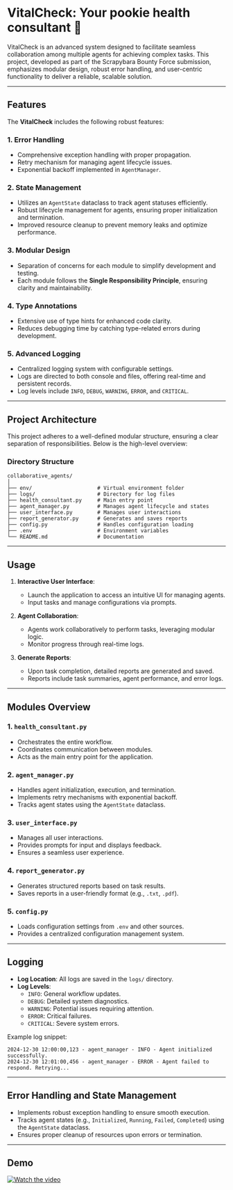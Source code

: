 # VitalCheck: Your pookie health consultant 🎀
VitalCheck is an advanced system designed to facilitate seamless collaboration among multiple agents for achieving complex tasks. This project, developed as part of the Scrapybara Bounty Force submission, emphasizes modular design, robust error handling, and user-centric functionality to deliver a reliable, scalable solution.

---

## Features

The **VitalCheck** includes the following robust features:

### 1. **Error Handling**
- Comprehensive exception handling with proper propagation.
- Retry mechanism for managing agent lifecycle issues.
- Exponential backoff implemented in `AgentManager`.

### 2. **State Management**
- Utilizes an `AgentState` dataclass to track agent statuses efficiently.
- Robust lifecycle management for agents, ensuring proper initialization and termination.
- Improved resource cleanup to prevent memory leaks and optimize performance.

### 3. **Modular Design**
- Separation of concerns for each module to simplify development and testing.
- Each module follows the **Single Responsibility Principle**, ensuring clarity and maintainability.

### 4. **Type Annotations**
- Extensive use of type hints for enhanced code clarity.
- Reduces debugging time by catching type-related errors during development.

### 5. **Advanced Logging**
- Centralized logging system with configurable settings.
- Logs are directed to both console and files, offering real-time and persistent records.
- Log levels include `INFO`, `DEBUG`, `WARNING`, `ERROR`, and `CRITICAL`.

---

## Project Architecture

This project adheres to a well-defined modular structure, ensuring a clear separation of responsibilities. Below is the high-level overview:

### Directory Structure
```
collaborative_agents/
│
├── env/                     # Virtual environment folder
├── logs/                    # Directory for log files
├── health_consultant.py     # Main entry point
├── agent_manager.py         # Manages agent lifecycle and states
├── user_interface.py        # Manages user interactions
├── report_generator.py      # Generates and saves reports
├── config.py                # Handles configuration loading
├── .env                     # Environment variables
└── README.md                # Documentation
```

---

## Usage

1. **Interactive User Interface**:
   - Launch the application to access an intuitive UI for managing agents.
   - Input tasks and manage configurations via prompts.

2. **Agent Collaboration**:
   - Agents work collaboratively to perform tasks, leveraging modular logic.
   - Monitor progress through real-time logs.

3. **Generate Reports**:
   - Upon task completion, detailed reports are generated and saved.
   - Reports include task summaries, agent performance, and error logs.

---

## Modules Overview

### 1. `health_consultant.py`
- Orchestrates the entire workflow.
- Coordinates communication between modules.
- Acts as the main entry point for the application.

### 2. `agent_manager.py`
- Handles agent initialization, execution, and termination.
- Implements retry mechanisms with exponential backoff.
- Tracks agent states using the `AgentState` dataclass.

### 3. `user_interface.py`
- Manages all user interactions.
- Provides prompts for input and displays feedback.
- Ensures a seamless user experience.

### 4. `report_generator.py`
- Generates structured reports based on task results.
- Saves reports in a user-friendly format (e.g., `.txt`, `.pdf`).

### 5. `config.py`
- Loads configuration settings from `.env` and other sources.
- Provides a centralized configuration management system.

---

## Logging

- **Log Location**: All logs are saved in the `logs/` directory.
- **Log Levels**:
  - `INFO`: General workflow updates.
  - `DEBUG`: Detailed system diagnostics.
  - `WARNING`: Potential issues requiring attention.
  - `ERROR`: Critical failures.
  - `CRITICAL`: Severe system errors.

Example log snippet:
```
2024-12-30 12:00:00,123 - agent_manager - INFO - Agent initialized successfully.
2024-12-30 12:01:00,456 - agent_manager - ERROR - Agent failed to respond. Retrying...
```

---

## Error Handling and State Management

- Implements robust exception handling to ensure smooth execution.
- Tracks agent states (e.g., `Initialized`, `Running`, `Failed`, `Completed`) using the `AgentState` dataclass.
- Ensures proper cleanup of resources upon errors or termination.

---


## Demo
[![Watch the video](https://imgur.com/a/fEJstYn)](https://drive.google.com/file/d/1_5kJtZru3suSxdWCGwV7HtMpb7jviLfX/view?usp=sharing) 

